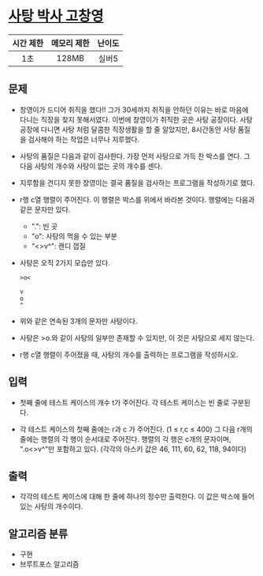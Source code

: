 # [사탕 박사 고창영](https://www.acmicpc.net/problem/2508)

| 시간 제한 | 메모리 제한 | 난이도 |
| :-------: | :---------: | :----: |
|    1초    |    128MB    | 실버5  |

## 문제

- 창영이가 드디어 취직을 했다!! 그가 30세까지 취직을 안하던 이유는 바로 마음에 다니는 직장을 찾지 못해서였다. 이번에 창영이가 취직한 곳은 사탕 공장이다. 사탕 공장에 다니면 사탕 처럼 달콤한 직장생활을 할 줄 알았지만, 8시간동안 사탕 품질을 검사해야 하는 작업은 너무나 지루했다.

- 사탕의 품질은 다음과 같이 검사한다. 가장 먼저 사탕으로 가득 찬 박스를 연다. 그 다음 사탕의 개수와 사탕이 없는 곳의 개수를 센다.

- 지루함을 견디지 못한 창영이는 결국 품질을 검사하는 프로그램을 작성하기로 했다.

- r행 c열 행렬이 주어진다. 이 행렬은 박스를 위에서 바라본 것이다. 행렬에는 다음과 같은 문자만 있다.

  - ".": 빈 곳
  - "o": 사탕의 먹을 수 있는 부분
  - "<>v^": 캔디 껍질

- 사탕은 오직 2가지 모습만 있다.

  ```
  >o<
  ```

  ```
  v
  o
  ^
  ```

- 위와 같은 연속된 3개의 문자만 사탕이다.

- 사탕은 >o.와 같이 사탕의 일부만 존재할 수 있지만, 이 것은 사탕으로 세지 않는다.

- r행 c열 행렬이 주어졌을 때, 사탕의 개수를 출력하는 프로그램을 작성하시오.

## 입력

- 첫째 줄에 테스트 케이스의 개수 t가 주어진다. 각 테스트 케이스는 빈 줄로 구분된다.

- 각 테스트 케이스의 첫째 줄에는 r과 c 가 주어진다. (1 ≤ r,c ≤ 400) 그 다음 r개의 줄에는 행렬의 각 행이 순서대로 주어진다. 행렬의 각 행은 c개의 문자이며, ".o<>v^"만 포함하고 있다. (각각의 아스키 값은 46, 111, 60, 62, 118, 94이다)

## 출력

- 각각의 테스트 케이스에 대해 한 줄에 하나의 정수만 출력한다. 이 값은 박스에 들어있는 사탕의 개수이다.

## 알고리즘 분류

- 구현
- 브루트포스 알고리즘
